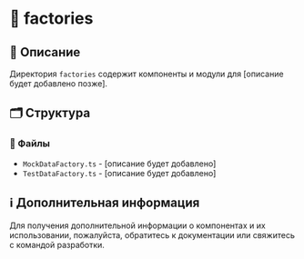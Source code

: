 # 📁 factories

## 📝 Описание
Директория `factories` содержит компоненты и модули для [описание будет добавлено позже].

## 🗂️ Структура

### 📄 Файлы

- `MockDataFactory.ts` - [описание будет добавлено]
- `TestDataFactory.ts` - [описание будет добавлено]

## ℹ️ Дополнительная информация

Для получения дополнительной информации о компонентах и их использовании, пожалуйста, обратитесь к документации или свяжитесь с командой разработки.
